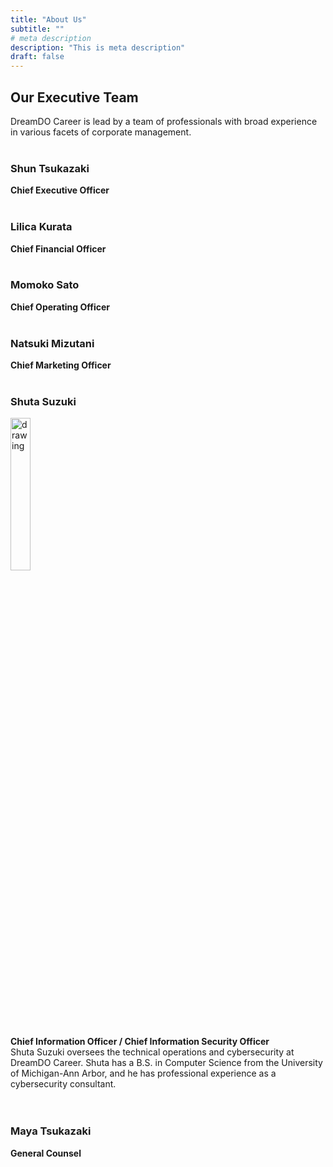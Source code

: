 ```yaml
---
title: "About Us"
subtitle: ""
# meta description
description: "This is meta description"
draft: false
---
```


## Our Executive Team
DreamDO Career is lead by a team of professionals with broad experience in various facets of corporate management. <br/><br/>

### Shun Tsukazaki
**Chief Executive Officer** <br/><br/>

### Lilica Kurata
**Chief Financial Officer** <br/><br/>

### Momoko Sato
**Chief Operating Officer** <br/><br/>

### Natsuki Mizutani
**Chief Marketing Officer** <br/><br/>

### Shuta Suzuki
<div style="text-align:left"><img src="../../images/headshot/shuta.jpg" alt="drawing" width="25%" style="display: block; margin: 0px;"/></div>

**Chief Information Officer / Chief Information Security Officer** <br/>
Shuta Suzuki oversees the technical operations and cybersecurity at DreamDO Career. Shuta has a B.S. in Computer Science from the University of Michigan-Ann Arbor, and he has professional experience as a cybersecurity consultant.<br/><br/><br/>

### Maya Tsukazaki
**General Counsel** <br/><br/>
